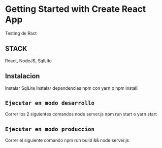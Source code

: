 # Getting Started with Create React App

Testing de Ract

## STACK

React, NodeJS, SqlLite

## Instalacion

Instalar SqlLite
Instalar dependencias npm con yarn o npm install

## `Ejecutar en modo desarrollo`

Correr los 2 siguientes comandos 
node server.js
npm run start o yarn start

## `Ejecutar en modo produccion`

Correr el siguiente comando 
npm run build && node server.js